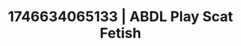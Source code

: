 ---
categories:
- Retro fantasy play
- AI-generated
- Cosplay
- Erotic art direction
- Erotic tension build
- Wet skin
- ASMR
- Dirty mind games
image: /assets/images/1746634065133.jpg
layout: post
seo:
  description: Featured content with artistic ABDL Play, Scat Fetish. HD images available.
  keywords: ABDL Play, Scat Fetish
  og_image: /assets/images/1746634065133.jpg
  schema_type: VisualArtwork
tags:
- '#1746634065133'
- Scat Fetish
- ABDL Play
title: 1746634065133 | ABDL Play Scat Fetish
---